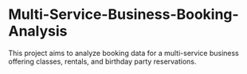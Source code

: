 # Multi-Service-Business-Booking-Analysis
This project aims to analyze booking data for a multi-service business offering classes, rentals, and birthday party reservations. 

